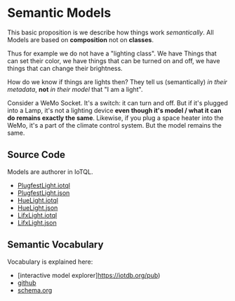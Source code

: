 # Semantic Models

This basic proposition is we describe how things work _semantically_. 
All Models are based on **composition** not on **classes**.

Thus for example we do not have a "lighting class". We have Things
that can set their color, we have things that can be turned on and
off, we have things that can change their brightness.

How do we know if things are lights then? They tell us (semantically) 
_in their metadata_, **not** _in their model_ that
"I am a light".

Consider a WeMo Socket. It's a switch: it can turn and off. 
But if it's plugged into a Lamp, it's not a lighting device **even
though it's model / what it can do remains exactly the same**.
Likewise, if you plug a space heater into the WeMo, it's a part
of the climate control system. But the model remains the same.

## Source Code

Models are authorer in IoTQL. 

* [PlugfestLight.iotql](https://github.com/dpjanes/homestar-plugfest/blob/master/models/PlugfestLight.iotql)
* [PlugfestLight.json](https://github.com/dpjanes/homestar-plugfest/blob/master/models/PlugfestLight.json)
* [HueLight.iotql](https://github.com/dpjanes/homestar-hue/blob/master/models/HueLight.iotql)
* [HueLight.json](https://github.com/dpjanes/homestar-hue/blob/master/models/HueLight.json)
* [LifxLight.iotql](https://github.com/dpjanes/homestar-lifx/blob/master/models/LifxLight.iotql)
* [LifxLight.json](https://github.com/dpjanes/homestar-lifx/blob/master/models/LifxLight.json)

## Semantic Vocabulary

Vocabulary is explained here:

* [interactive model explorer]https://iotdb.org/pub)
* [github](https://github.com/dpjanes/iotdb-vocabulary)
* [schema.org](https://schema.org)
